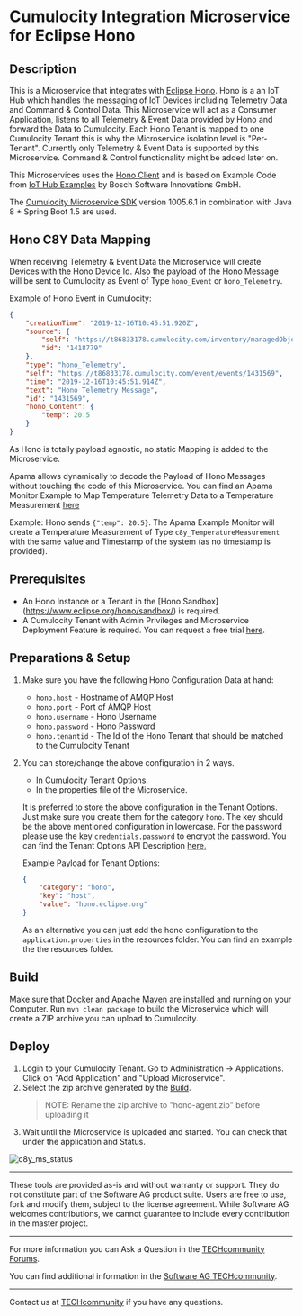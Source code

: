 # Cumulocity Integration Microservice for Eclipse Hono

## Description
This is a Microservice that integrates with [Eclipse Hono](https://hono.eclipse.org). Hono is a an IoT Hub which handles the messaging of IoT Devices including Telemetry Data and Command & Control Data.
This Microservice will act as a Consumer Application, listens to all Telemetry & Event Data provided by Hono and forward the Data to Cumulocity.
Each Hono Tenant is mapped to one Cumulocity Tenant this is why the Microservice isolation level is "Per-Tenant".
Currently only Telemetry & Event Data is supported by this Microservice. Command & Control functionality might be added later on.

This Microservices uses the [Hono Client](https://github.com/eclipse/hono/tree/master/client) and is based on Example Code from [IoT Hub Examples](https://github.com/bsinno/iot-hub-examples) by Bosch Software Innovations GmbH.

The [Cumulocity Microservice SDK](https://cumulocity.com/guides/microservice-sdk/introduction/) version 1005.6.1 in combination with Java 8 + Spring Boot 1.5 are used.

## Hono C8Y Data Mapping
When receiving Telemetry & Event Data the Microservice will create Devices with the Hono Device Id.
Also the payload of the Hono Message will be sent to Cumulocity as Event of Type `hono_Event` or `hono_Telemetry`. 

Example of Hono Event in Cumulocity:
```json
{
    "creationTime": "2019-12-16T10:45:51.920Z",
    "source": {
        "self": "https://t86833178.cumulocity.com/inventory/managedObjects/1418779",
        "id": "1418779"
    },
    "type": "hono_Telemetry",
    "self": "https://t86833178.cumulocity.com/event/events/1431569",
    "time": "2019-12-16T10:45:51.914Z",
    "text": "Hono Telemetry Message",
    "id": "1431569",
    "hono_Content": {
        "temp": 20.5
    }
}
```
As Hono is totally payload agnostic, no static Mapping is added to the Microservice. 

Apama allows dynamically to decode the Payload of Hono Messages without touching the code of this Microservice.
You can find an Apama Monitor Example to Map Temperature Telemetry Data to a Temperature Measurement [here](/src/apamamapper/TempMapper.mon)

Example: Hono sends `{"temp": 20.5}`. The Apama Example Monitor will create a Temperature Measurement of Type `c8y_TemperatureMeasurement` with the same value and Timestamp of the system (as no timestamp is provided).


## Prerequisites

- An Hono Instance or a Tenant in the [Hono Sandbox] (https://www.eclipse.org/hono/sandbox/) is required.
- A Cumulocity Tenant with Admin Privileges and Microservice Deployment Feature is required. You can request a free trial [here](https://cumulocity.com/try-cumulocity-free/).


## Preparations & Setup
1. Make sure you have the following Hono Configuration Data at hand:
   - `hono.host` - Hostname of AMQP Host
   - `hono.port` - Port of AMQP Host
   - `hono.username` - Hono Username
   - `hono.password` - Hono Password
   - `hono.tenantid` - The Id of the Hono Tenant that should be matched to the Cumulocity Tenant
   
2. You can store/change the above configuration in 2 ways.
   - In Cumulocity Tenant Options.
   - In the properties file of the Microservice.
   
   It is preferred to store the above configuration in the Tenant Options. Just make sure you create them for the category `hono`.
   The key should be the above mentioned configuration in lowercase. For the password please use the key `credentials.password` to encrypt the password.
   You can find the Tenant Options API Description [here.](https://cumulocity.com/guides/reference/tenants/#option-collection)
   
   Example Payload for Tenant Options: 
   ```json
   {
       "category": "hono",
       "key": "host",
       "value": "hono.eclipse.org"
   }
   ```
   
   As an alternative you can just add the hono configuration to the `application.properties` in the resources folder.
   You can find an example the the resources folder.

## Build
Make sure that [Docker](https://www.docker.com/) and [Apache Maven](https://maven.apache.org/) are installed and running on your Computer.
Run `mvn clean package` to build the Microservice which will create a ZIP archive you can upload to Cumulocity.

## Deploy
1. Login to your Cumulocity Tenant. Go to Administration -> Applications. Click on "Add Application" and "Upload Microservice".
2. Select the zip archive generated by the [Build](#build).
    > NOTE: Rename the zip archive to "hono-agent.zip" before uploading it
3. Wait until the Microservice is uploaded and started. You can check that under the application and Status.

![c8y_ms_status](img/c8y_ms_status.png)


______________________
These tools are provided as-is and without warranty or support. They do not constitute part of the Software AG product suite. Users are free to use, fork and modify them, subject to the license agreement. While Software AG welcomes contributions, we cannot guarantee to include every contribution in the master project.	
______________________
For more information you can Ask a Question in the [TECHcommunity Forums](http://tech.forums.softwareag.com/techjforum/forums/list.page?product=cumulocity).

You can find additional information in the [Software AG TECHcommunity](http://techcommunity.softwareag.com/home/-/product/name/cumulocity).

_________________
Contact us at [TECHcommunity](mailto:technologycommunity@softwareag.com?subject=Github/SoftwareAG) if you have any questions.